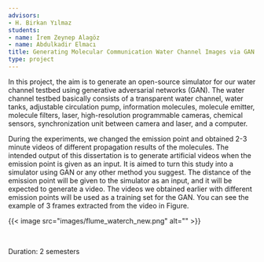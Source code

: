 ```yaml
---
advisors:
- H. Birkan Yılmaz
students:
- name: İrem Zeynep Alagöz
- name: Abdulkadir Elmacı
title: Generating Molecular Communication Water Channel Images via GAN
type: project
---
```


In this project, the aim is to generate an open-source simulator for our water channel testbed using generative adversarial networks (GAN). The water channel testbed basically consists of a transparent water channel, water tanks, adjustable circulation pump, information molecules, molecule emitter, molecule filters, laser, high-resolution programmable cameras, chemical sensors, synchronization unit between camera and laser, and a computer.


During the experiments, we changed the emission point and obtained 2-3 minute videos of different propagation results of the molecules. The intended output of this dissertation is to generate artificial videos when the emission point is given as an input. It is aimed to turn this study into a simulator using GAN or any other method you suggest. The distance of the emission point will be given to the simulator as an input, and it will be expected to generate a video. The videos we obtained earlier with different emission points will be used as a training set for the GAN. You can see the example of 3 frames extracted from the video in Figure.


{{< image src="images/flume_waterch_new.png" alt="" >}}


 


Duration: 2 semesters